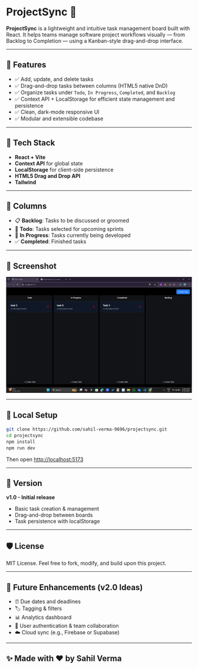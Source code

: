 # ProjectSync 🚀

**ProjectSync** is a lightweight and intuitive task management board built with React. It helps teams manage software project workflows visually — from Backlog to Completion — using a Kanban-style drag-and-drop interface.

---

## 🧠 Features

* ✅ Add, update, and delete tasks
* ✅ Drag-and-drop tasks between columns (HTML5 native DnD)
* ✅ Organize tasks under `Todo`, `In Progress`, `Completed`, and `Backlog`
* ✅ Context API + LocalStorage for efficient state management and persistence
* ✅ Clean, dark-mode responsive UI
* ✅ Modular and extensible codebase

---

## 💠 Tech Stack

* **React + Vite**
* **Context API** for global state
* **LocalStorage** for client-side persistence
* **HTML5 Drag and Drop API**
* **Tailwind**

---

## 🚧 Columns

* 📋 **Backlog**: Tasks to be discussed or groomed
* 🔧 **Todo**: Tasks selected for upcoming sprints
* 🚧 **In Progress**: Tasks currently being developed
* ✅ **Completed**: Finished tasks

---

## 📸 Screenshot

![ProjectSync Screenshot](./snapshots/Screenshot%202025-05-27%20213847.png)

---

## 🔄 Local Setup

```bash
git clone https://github.com/sahil-verma-9696/projectsync.git
cd projectsync
npm install
npm run dev
```

Then open [http://localhost:5173](http://localhost:5173)

---

## 🎯 Version

**v1.0 - Initial release**

* Basic task creation & management
* Drag-and-drop between boards
* Task persistence with localStorage

---

## 🛡️ License

MIT License. Feel free to fork, modify, and build upon this project.

---

## 🙌 Future Enhancements (v2.0 Ideas)

* ⏰ Due dates and deadlines
* 🏷️ Tagging & filters
* 📊 Analytics dashboard
* 👥 User authentication & team collaboration
* ☁️ Cloud sync (e.g., Firebase or Supabase)

---

## ✨ Made with ❤️ by Sahil Verma
